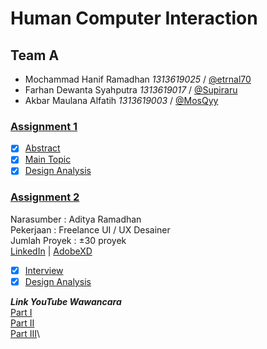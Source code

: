 # Human Computer Interaction

## Team A
- Mochammad Hanif Ramadhan *1313619025* / [@etrnal70](https://github.com/etrnal70)
- Farhan Dewanta Syahputra *1313619017* / [@Supiraru](https://github.com/Supiraru)
- Akbar Maulana Alfatih *1313619003* / [@MosQyy](https://github.com/MosQyy)

### [Assignment 1](https://github.com/etrnal70/hci/blob/master/Assignment%201/README.md)
- [x] [Abstract](https://github.com/etrnal70/hci/blob/master/Assignment%201/README.md#abstract)
- [x] [Main Topic](https://github.com/etrnal70/hci/blob/master/Assignment%201/README.md#main-topic)
- [x] [Design Analysis](https://github.com/etrnal70/hci/blob/master/Assignment%201/README.md#design-analysis)

### [Assignment 2](https://github.com/etrnal70/hci/blob/master/Assignment%202/README.md)

Narasumber : Aditya Ramadhan\
Pekerjaan : Freelance UI / UX Desainer\
Jumlah Proyek : ±30 proyek\
[LinkedIn](https://www.linkedin.com/in/adityarmdn)  |   [AdobeXD](https://xd.adobe.com/view/c3422b0b-69d3-4c66-b198-fe7b3f575f3b-9611/grid)

- [x] [Interview](https://github.com/etrnal70/hci/blob/master/Assignment%202/README.md#interview)
- [x] [Design Analysis](https://github.com/etrnal70/hci/blob/master/Assignment%202/README.md#design-analysis)

***Link YouTube Wawancara***\
[Part I](https://www.youtube.com/watch?v=DfWs1DR_gAo&feature=youtu.be&ab_channel=FarhanDewantaS)\
[Part II](https://www.youtube.com/watch?v=3uyI3Km7KZ0&ab_channel=FarhanDewantaS)\
[Part III](https://www.youtube.com/watch?v=FKIHRe5Qgrc&ab_channel=FarhanDewantaS)\
